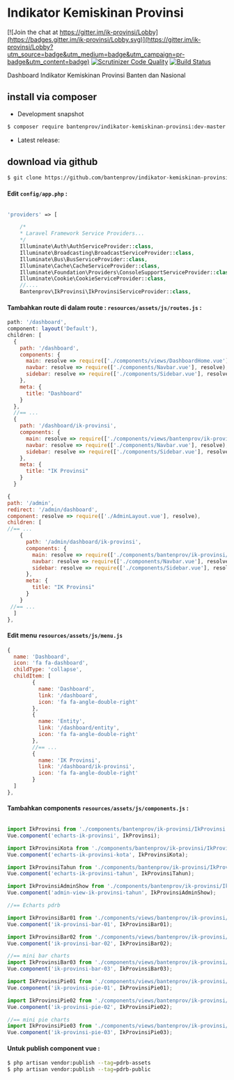 # Indikator Kemiskinan Provinsi

[![Join the chat at https://gitter.im/ik-provinsi/Lobby](https://badges.gitter.im/ik-provinsi/Lobby.svg)](https://gitter.im/ik-provinsi/Lobby?utm_source=badge&utm_medium=badge&utm_campaign=pr-badge&utm_content=badge)
[![Scrutinizer Code Quality](https://scrutinizer-ci.com/g/bantenprov/ik-provinsi/badges/quality-score.png?b=master)](https://scrutinizer-ci.com/g/bantenprov/ik-provinsi/?branch=master)
[![Build Status](https://scrutinizer-ci.com/g/bantenprov/ik-provinsi/badges/build.png?b=master)](https://scrutinizer-ci.com/g/bantenprov/ik-provinsi/build-status/master)

Dashboard Indikator Kemiskinan Provinsi Banten dan Nasional

## install via composer

- Development snapshot
```bash
$ composer require bantenprov/indikator-kemiskinan-provinsi:dev-master
```
- Latest release:


## download via github

~~~bash
$ git clone https://github.com/bantenprov/indikator-kemiskinan-provinsi.git
~~~


#### Edit `config/app.php` :
```php

'providers' => [

    /*
    * Laravel Framework Service Providers...
    */
    Illuminate\Auth\AuthServiceProvider::class,
    Illuminate\Broadcasting\BroadcastServiceProvider::class,
    Illuminate\Bus\BusServiceProvider::class,
    Illuminate\Cache\CacheServiceProvider::class,
    Illuminate\Foundation\Providers\ConsoleSupportServiceProvider::class,
    Illuminate\Cookie\CookieServiceProvider::class,
    //....
    Bantenprov\IkProvinsi\IkProvinsiServiceProvider::class,

```

#### Tambahkan route di dalam route : `resources/assets/js/routes.js` :

```javascript
path: '/dashboard',
component: layout('Default'),
children: [
  {
    path: '/dashboard',
    components: {
      main: resolve => require(['./components/views/DashboardHome.vue'], resolve),
      navbar: resolve => require(['./components/Navbar.vue'], resolve),
      sidebar: resolve => require(['./components/Sidebar.vue'], resolve)
    },
    meta: {
      title: "Dashboard"
    }
  },
  //== ...
  {
    path: '/dashboard/ik-provinsi',
    components: {
      main: resolve => require(['./components/views/bantenprov/ik-provinsi/DashboardIkProvinsi.vue'], resolve),
      navbar: resolve => require(['./components/Navbar.vue'], resolve),
      sidebar: resolve => require(['./components/Sidebar.vue'], resolve)
    },
    meta: {
      title: "IK Provinsi"
    }
  }
```

```javascript
{
path: '/admin',
redirect: '/admin/dashboard',
component: resolve => require(['./AdminLayout.vue'], resolve),
children: [
//== ...
    {
      path: '/admin/dashboard/ik-provinsi',
      components: {
        main: resolve => require(['./components/bantenprov/ik-provinsi/IkProvinsiAdmin.show.vue'], resolve),
        navbar: resolve => require(['./components/Navbar.vue'], resolve),
        sidebar: resolve => require(['./components/Sidebar.vue'], resolve)
      },
      meta: {
        title: "IK Provinsi"
      }
    }
 //== ...   
  ]
},

```

#### Edit menu `resources/assets/js/menu.js`

```javascript
{
  name: 'Dashboard',
  icon: 'fa fa-dashboard',
  childType: 'collapse',
  childItem: [
        {
          name: 'Dashboard',
          link: '/dashboard',
          icon: 'fa fa-angle-double-right'
        },
        {
          name: 'Entity',
          link: '/dashboard/entity',
          icon: 'fa fa-angle-double-right'
        },
        //== ...
        {
          name: 'IK Provinsi',
          link: '/dashboard/ik-provinsi',
          icon: 'fa fa-angle-double-right'
        }
  ]
},
```


#### Tambahkan components `resources/assets/js/components.js` :

```javascript

import IkProvinsi from './components/bantenprov/ik-provinsi/IkProvinsi.chart.vue';
Vue.component('echarts-ik-provinsi', IkProvinsi);

import IkProvinsiKota from './components/bantenprov/ik-provinsi/IkProvinsiKota.chart.vue';
Vue.component('echarts-ik-provinsi-kota', IkProvinsiKota);

import IkProvinsiTahun from './components/bantenprov/ik-provinsi/IkProvinsiTahun.chart.vue';
Vue.component('echarts-ik-provinsi-tahun', IkProvinsiTahun);

import IkProvinsiAdminShow from './components/bantenprov/ik-provinsi/IkProvinsiAdmin.show.vue';
Vue.component('admin-view-ik-provinsi-tahun', IkProvinsiAdminShow);

//== Echarts pdrb

import IkProvinsiBar01 from './components/views/bantenprov/ik-provinsi/IkProvinsiBar01.vue';
Vue.component('ik-provinsi-bar-01', IkProvinsiBar01);

import IkProvinsiBar02 from './components/views/bantenprov/ik-provinsi/IkProvinsiBar02.vue';
Vue.component('ik-provinsi-bar-02', IkProvinsiBar02);

//== mini bar charts
import IkProvinsiBar03 from './components/views/bantenprov/ik-provinsi/IkProvinsiBar03.vue';
Vue.component('ik-provinsi-bar-03', IkProvinsiBar03);

import IkProvinsiPie01 from './components/views/bantenprov/ik-provinsi/IkProvinsiPie01.vue';
Vue.component('ik-provinsi-pie-01', IkProvinsiPie01);

import IkProvinsiPie02 from './components/views/bantenprov/ik-provinsi/IkProvinsiPie02.vue';
Vue.component('ik-provinsi-pie-02', IkProvinsiPie02);

//== mini pie charts
import IkProvinsiPie03 from './components/views/bantenprov/ik-provinsi/IkProvinsiPie03.vue';
Vue.component('ik-provinsi-pie-03', IkProvinsiPie03);
```

#### Untuk publish component vue :

```bash
$ php artisan vendor:publish --tag=pdrb-assets
$ php artisan vendor:publish --tag=pdrb-public
```

